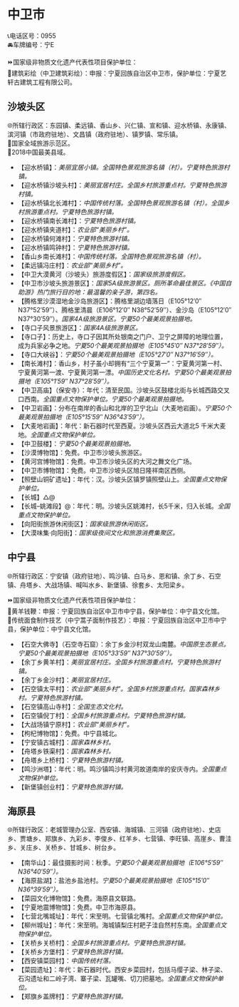 # 中卫市  
📞电话区号：0955  
🚘车牌编号：宁E  
  
⏩国家级非物质文化遗产代表性项目保护单位：  
🔸建筑彩绘（中卫建筑彩绘）：申报：宁夏回族自治区中卫市，保护单位：宁夏艺轩古建筑工程有限公司。  

## 沙坡头区  
🌐所辖行政区：东园镇、柔远镇、香山乡、兴仁镇、宣和镇、迎水桥镇、永康镇、滨河镇（市政府驻地）、文昌镇（政府驻地）、镇罗镇、常乐镇。  
🚩国家全域旅游示范区。  
🏅2018中国最美县域。  
  
* 【迎水桥镇】：*美丽宜居小镇。全国特色景观旅游名镇（村）。宁夏特色旅游村镇。*  
* 【迎水桥镇沙坡头村】：*美丽宜居村庄。全国乡村旅游重点村。宁夏特色旅游村镇。*  
* 【迎水桥镇北长滩村】：*中国传统村落。全国特色景观旅游名镇（村）。全国乡村旅游重点村。宁夏特色旅游村镇。*  
* 【迎水桥镇南长滩村】：*宁夏特色旅游村镇。*  
* 【迎水桥镇夹道村】：*农业部“美丽乡村”。*    
* 【迎水桥镇何滩村】：*宁夏特色旅游村镇。*    
* 【迎水桥镇鸣钟村】：*宁夏特色旅游村镇。*    
* 【香山乡南长滩村】：*中国传统村落。全国特色景观旅游名镇（村）。*  
* 【柔远镇冯庄村】：*农业部“美丽乡村”。*  
* 【中卫大漠黄河（沙坡头）旅游度假区】：*国家级旅游度假区。*       
* 【中卫市沙坡头旅游景区】：*国家5A级旅游景区。厕所革命最佳景区。《中国自助游》热门旅行目的地：最温馨的亲子游，第四名。*  
* 【腾格里沙漠湿地金沙岛旅游区】：腾格里湖边墙落日（E105°12′0″  N37°52′59″）、腾格里清晨（E106°12′0″  N38°52′59″）、金沙岛（E105°12′0″  N37°30′59″）。*国家4A级旅游景区。宁夏50个最美观景拍摄地。*  
* 【寺口子风景旅游区】：*国家4A级旅游景区。*  
* 【寺口子】：历史上，寺口子因其所处银南之门户、卫宁之屏障的地理位置，成为兵家必争之地。*宁夏50个最美观景拍摄地（E105°45′0″  N37°28′59″）。*  
* 【寺口大峡谷】：*宁夏50个最美观景拍摄地（E105°27′0″  N37°16′59″）。*  
* 【南长滩村】：香山乡，村子虽小却拥有“三个宁夏第一”：宁夏黄河第一村、宁夏黄河第一渡、宁夏黄河第一漂。*中国历史文化名村。宁夏50个最美观景拍摄地（E105°1′59″  N37°28′59″）。*  
* 【中卫高庙】（保安寺）：年代：清至民国。沙坡头区鼓楼北街与长城西路交叉口西南。*全国重点文物保护单位。宁夏50个最美观景拍摄地。*  
* 【中卫岩画】：分布在南岸的香山和北岸的卫宁北山（大麦地岩画）。*宁夏50个最美观景拍摄地（E105°15′59″  N36°43′59″）。*  
* 【大麦地岩画】：年代：新石器时代至西夏。沙坡头区西云大道北5 千米大麦地。*全国重点文物保护单位。*  
* 【中卫鼓楼】：*宁夏50个最美观景拍摄地。*  
* 【沙漠博物馆】：免费。中卫市沙坡头旅游区。  
* 【黄河宫博物馆】：免费。中卫市沙坡头区的大河之舞文化广场。  
* 【中卫市博物馆】：免费。中卫市沙坡头区旭日隆祥南区西侧。  
* 【照壁山铜矿遗址】：年代：汉。沙坡头区镇罗镇照壁山上。*全国重点文物保护单位。*  
* 【长城】△@  
* 【长城–姚滩段】@：年代：明。沙坡头区姚滩村，长5千米，归入长城。*全国重点文物保护单位。*  
* 【向阳街旅游休闲街区】：*国家级旅游休闲街区。*  
* 【大漠味集·向阳街】：*国家级夜间文化和旅游消费集聚区。*

## 中宁县  
🌐所辖行政区：宁安镇（政府驻地）、鸣沙镇、白马乡、恩和镇、余丁乡、石空镇、舟塔乡、大战场镇、喊叫水乡、新堡镇、徐套乡、太阳梁乡。  
  
⏩国家级非物质文化遗产代表性项目保护单位：  
🔸黄羊钱鞭：申报：宁夏回族自治区中卫市中宁县，保护单位：中宁县文化馆。  
🔸传统面食制作技艺（中宁蒿子面制作技艺）：申报：宁夏回族自治区中卫市中宁县，保护单位：中宁县文化馆。  
  
* 【石空大佛寺】（石空寺石窟）：余丁乡金沙村双龙山南麓。*中国原生态景点。宁夏50个最美观景拍摄地（E105°33′59″  N37°30′59″）。*  
* 【余丁乡黄羊村】：*美丽宜居村庄。全国乡村旅游重点村。宁夏特色旅游村镇。*  
* 【余丁乡金沙村】：*美丽宜居村庄。*  
* 【石空镇太平村】：*农业部“美丽乡村”。全国乡村旅游重点村。国家森林乡村。宁夏特色旅游村镇。*  
* 【石空镇高山寺村】：*全国生态文化村。*  
* 【石空镇倪丁村】：*全国乡村旅游重点村。宁夏特色旅游村镇。*  
* 【大战场镇宁原村】：*农业部“美丽乡村”。*  
* 【枸杞博物馆】：免费。中宁县城北。  
* 【宁安镇古城村】：*国家森林乡村。*  
* 【舟塔乡铁渠村】：*国家森林乡村。*    
* 【舟塔乡上桥村】：*宁夏特色旅游村镇。*  
* 【鸣沙洲塔】：年代：明。鸣沙镇鸣沙村黄河故道南岸的安庆寺内。*全国重点文物保护单位。*    
* 【新堡镇创业村】：*宁夏特色旅游村镇。*  

## 海原县  
🌐所辖行政区：老城管理办公室、西安镇、海城镇、三河镇（政府驻地）、史店乡、贾塘乡、郑旗乡、九彩乡、李俊乡、红羊乡、七营镇、李旺镇、高崖乡、曹洼乡、关庄乡、关桥乡、甘城乡、树台乡。  
  
* 【南华山】：最佳摄影时间：秋季。*宁夏50个最美观景拍摄地（E106°5′59″  N36°40′59″）。*  
* 【海原盐湖】：盐池乡盐池村。*宁夏50个最美观景拍摄地（E105°15′0″  N36°39′59″）。*  
* 【菜园文化博物馆】：免费。海原县文联路。  
* 【宁夏地震博物馆】：免费。中卫市海原县。  
* 【七营北嘴城址】：年代：宋至明。七营镇北嘴村。*全国重点文物保护单位。*  
* 【柳州城址】：年代：宋至明。海城镇梨庄村耙子洼自然村东南。*全国重点文物保护单位。*  
* 【关桥乡关桥村】：*全国乡村旅游重点村。宁夏特色旅游村镇。*    
* 【关桥乡方堡村】：*宁夏特色旅游村镇。*  
* 【西安镇菜园村】：*中国传统村落。*  
* 【菜园遗址】：年代：新石器时代。西安乡菜园村，包括马缨子梁、林子梁、石沟遗址和二岭子湾、寨子梁、瓦罐嘴、切刀把墓地。*全国重点文物保护单位。*    
* 【郑旗乡盖牌村】：*宁夏特色旅游村镇。*  